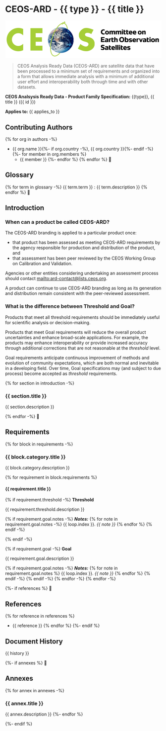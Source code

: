# CEOS-ARD - {{ type }} - {{ title }}

![CEOS Logo](assets/CEOS_logo_colour_black_text_right.png)

> CEOS Analysis Ready Data (CEOS-ARD) are satellite data that have been processed to a minimum set of requirements and organized into a form that allows immediate analysis with a minimum of additional user effort and interoperability both through time and with other datasets.

**CEOS Analsysis Ready Data - Product Family Specification:**
{{type}}, {{ title }} ({{ id }})

**Applies to:**
{{ applies_to }}

## Contributing Authors

{% for org in authors -%}
- {{ org.name }}{%- if org.country -%}, {{ org.country }}{%- endif -%}
{%-   for member in org.members %}
  - {{ member }}
{%-   endfor %}
{% endfor %}
&#12;

## Glossary

{% for term in glossary -%}
{{ term.term }}
:   {{ term.description }}
{% endfor %}
&#12;

## Introduction

### When can a product be called CEOS-ARD?

The CEOS-ARD branding is applied to a particular product once:

- that product has been assessed as meeting CEOS-ARD requirements by the agency responsible for production and distribution of the product, and
- that assessment has been peer reviewed by the CEOS Working Group on Calibration and Validation.

Agencies or other entities considering undertaking an assessment process should contact <mailto:ard-contact@lists.ceos.org>.

A product can continue to use CEOS-ARD branding as long as its generation and distribution remain consistent with the peer-reviewed assessment.

### What is the difference between Threshold and Goal?

Products that meet all threshold requirements should be immediately useful for scientific analysis or decision-making.

Products that meet Goal requirements will reduce the overall product uncertainties and enhance broad-scale applications. For example, the products may enhance interoperability or provide increased accuracy through additional corrections that are not reasonable at the _threshold_ level.

Goal requirements anticipate continuous improvement of methods and evolution of community expectations, which are both normal and inevitable in a developing field. Over time, Goal specifications may (and subject to due process) become accepted as _threshold_ requirements.

{% for section in introduction -%}
### {{ section.title }}

{{ section.description }}

{% endfor -%}
&#12;

## Requirements

{% for block in requirements -%}
### {{ block.category.title }}

{{ block.category.description }}

{%   for requirement in block.requirements %}

#### {{ requirement.title }}

{%      if requirement.threshold -%}
**Threshold**

{{ requirement.threshold.description }}

{%        if requirement.goal.notes -%}
**_Notes:_**
{%          for note in requirement.goal.notes -%}
{{ loop.index }}. _{{ note }}_
{%          endfor %}
{%        endif -%}

{%      endif -%}

{%      if requirement.goal -%}
**Goal**

{{ requirement.goal.description }}

{%        if requirement.goal.notes -%}
**_Notes:_**
{%          for note in requirement.goal.notes %}
{{ loop.index }}. _{{ note }}_
{%         endfor %}
{%       endif -%}
{%     endif -%}
{%   endfor -%}
{% endfor -%}

{%- if references %}
&#12;

## References

{%   for reference in references %}
- {{ reference }}
{%   endfor %}
{%- endif %}

&#12;

## Document History

{{ history }}

{%- if annexes %}
&#12;

## Annexes

{%   for annex in annexes -%}
### {{ annex.title }}

{{ annex.description }}
{%-   endfor %}

{%- endif %}

